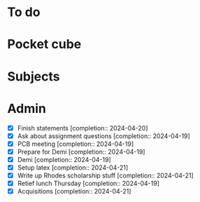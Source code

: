 # To do

# Pocket cube

# Subjects

# Admin
- [x] Finish statements  [completion:: 2024-04-20]
- [x] Ask about assignment questions  [completion:: 2024-04-19]
- [x] PCB meeting  [completion:: 2024-04-19]
- [x] Prepare for Demi  [completion:: 2024-04-19]
- [x] Demi  [completion:: 2024-04-19]
- [x] Setup latex  [completion:: 2024-04-21]
- [x] Write up Rhodes scholarship stuff  [completion:: 2024-04-21]
- [x] Retief lunch Thursday  [completion:: 2024-04-19]
- [x] Acquisitions  [completion:: 2024-04-21]